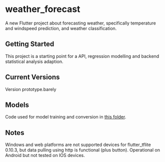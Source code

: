 # weather_forecast

A new Flutter project about forecasting weather, specifically temperature and windspeed prediction, and weather classification.

## Getting Started

This project is a starting point for a API, regression modelling and backend statistical analysis adaption.

## Current Versions

Version prototype.barely

## Models

Code used for model training and conversion in [this folder](assets/development).

## Notes

Windows and web platforms are not supported devices for flutter_tflite 0.10.3, but data pulling using http is functional (plus button). Operational on Android but not tested on IOS devices.
